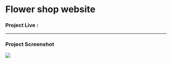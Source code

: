 # Flower shop website


### Project Live :


--------

### Project Screenshot
![](https://github.com/mohammadxxali/Flower-shop-website/blob/main/screenshot.png)
